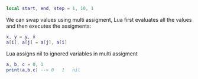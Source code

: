 ```lua
local start, end, step = 1, 10, 1
```

We can swap values using multi assigment, Lua first evaluates all the values and then executes the assigments:
```lua
x, y = y, x
a[i], a[j] = a[j], a[i]
```

Lua assigns nil to ignored variables in multi assigment
```lua
a, b, c = 0, 1
print(a,b,c) --> 0   1   nil
```
